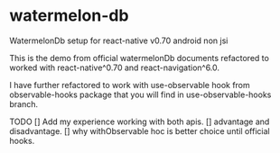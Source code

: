 # watermelon-db

WatermelonDb setup for react-native v0.70 android non jsi

This is the demo from official watermelonDb documents refactored to worked with react-native^0.70 and react-navigation^6.0.

I have further refactored to work with use-observable hook from observable-hooks package that you will find in use-observable-hooks branch.

TODO
[] Add my experience working with both apis.
[] advantage and disadvantage.
[] why withObservable hoc is better choice until official hooks.
